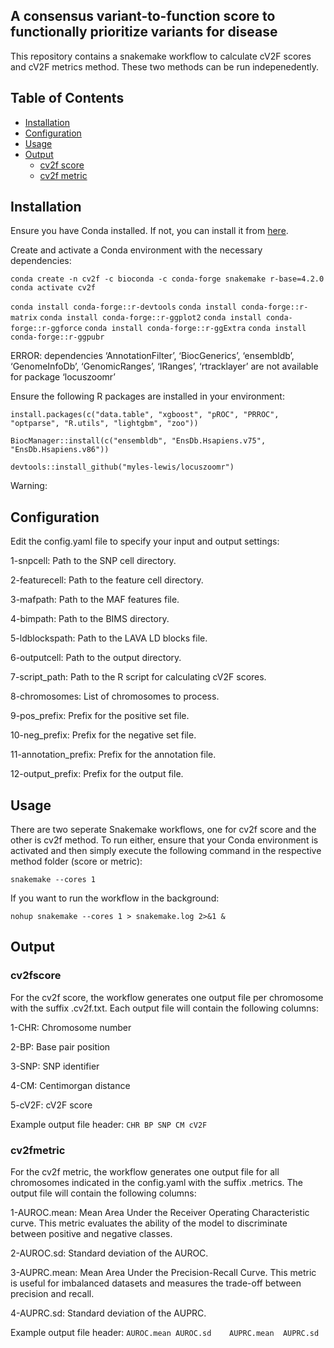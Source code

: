## A consensus variant-to-function score to functionally prioritize variants for disease

This repository contains a snakemake workflow to calculate cV2F scores and cV2F metrics method. These two methods can be run indepenedently. 


## Table of Contents

- [Installation](#installation)
- [Configuration](#configuration)
- [Usage](#usage)
- [Output](#output)
  - [cv2f score](#cv2fscore)
  - [cv2f metric](#cv2fmetric)

## Installation

Ensure you have Conda installed. If not, you can install it from [here](https://docs.conda.io/projects/conda/en/latest/user-guide/install/index.html).


Create and activate a Conda environment with the necessary dependencies:

`conda create -n cv2f -c bioconda -c conda-forge snakemake r-base=4.2.0`
`conda activate cv2f`

`conda install conda-forge::r-devtools`
`conda install conda-forge::r-matrix`
`conda install conda-forge::r-ggplot2`
`conda install conda-forge::r-ggforce`
`conda install conda-forge::r-ggExtra`
`conda install conda-forge::r-ggpubr`


ERROR: dependencies ‘AnnotationFilter’, ‘BiocGenerics’, ‘ensembldb’, ‘GenomeInfoDb’, ‘GenomicRanges’, ‘IRanges’, ‘rtracklayer’ are not available for package ‘locuszoomr’

Ensure the following R packages are installed in your environment:

`install.packages(c("data.table", "xgboost", "pROC", "PRROC", "optparse", "R.utils", "lightgbm", "zoo"))`

`BiocManager::install(c("ensembldb", "EnsDb.Hsapiens.v75", "EnsDb.Hsapiens.v86"))`

`devtools::install_github("myles-lewis/locuszoomr")`

Warning: 

## Configuration

Edit the config.yaml file to specify your input and output settings:

1-snpcell: Path to the SNP cell directory.

2-featurecell: Path to the feature cell directory.

3-mafpath: Path to the MAF features file.

4-bimpath: Path to the BIMS directory.

5-ldblockspath: Path to the LAVA LD blocks file.

6-outputcell: Path to the output directory.

7-script_path: Path to the R script for calculating cV2F scores.

8-chromosomes: List of chromosomes to process.

9-pos_prefix: Prefix for the positive set file.

10-neg_prefix: Prefix for the negative set file.

11-annotation_prefix: Prefix for the annotation file.

12-output_prefix: Prefix for the output file.

## Usage

There are two seperate Snakemake workflows, one for cv2f score and the other is cv2f method. To run either, ensure that your Conda environment is activated and then simply execute the following command in the respective method folder (score or metric):

`snakemake --cores 1`

If you want to run the workflow in the background:

`nohup snakemake --cores 1 > snakemake.log 2>&1 &`


## Output

### cv2fscore

For the cv2f score, the workflow generates one output file per chromosome with the suffix .cv2f.txt. Each output file will contain the following columns:

1-CHR: Chromosome number

2-BP: Base pair position

3-SNP: SNP identifier

4-CM: Centimorgan distance

5-cV2F: cV2F score


Example output file header:
`CHR BP SNP CM cV2F`

### cv2fmetric

For the cv2f metric, the workflow generates one output file for all chromosomes indicated in the config.yaml with the suffix .metrics. The output file will contain the following columns:


1-AUROC.mean: Mean Area Under the Receiver Operating Characteristic curve. This metric evaluates the ability of the model to discriminate between positive and negative classes. 

2-AUROC.sd: Standard deviation of the AUROC.

3-AUPRC.mean: Mean Area Under the Precision-Recall Curve. This metric is useful for imbalanced datasets and measures the trade-off between precision and recall. 

4-AUPRC.sd: Standard deviation of the AUPRC.

Example output file header:
`AUROC.mean	AUROC.sd	AUPRC.mean	AUPRC.sd`
